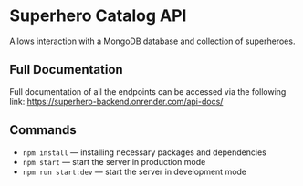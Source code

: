 # Superhero Catalog API

Allows interaction with a MongoDB database and collection of superheroes.

## Full Documentation

Full documentation of all the endpoints can be accessed via the following link:
https://superhero-backend.onrender.com/api-docs/

## Commands

- ``npm install`` — installing necessary packages and dependencies
- ``npm start`` — start the server in production mode
- ``npm run start:dev`` — start the server in development mode